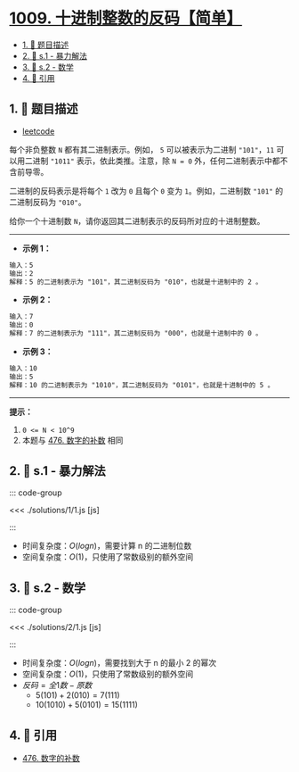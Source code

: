 # [1009. 十进制整数的反码【简单】](https://github.com/tnotesjs/TNotes.leetcode/tree/main/notes/1009.%20%E5%8D%81%E8%BF%9B%E5%88%B6%E6%95%B4%E6%95%B0%E7%9A%84%E5%8F%8D%E7%A0%81%E3%80%90%E7%AE%80%E5%8D%95%E3%80%91)

<!-- region:toc -->

- [1. 📝 题目描述](#1--题目描述)
- [2. 🎯 s.1 - 暴力解法](#2--s1---暴力解法)
- [3. 🎯 s.2 - 数学](#3--s2---数学)
- [4. 🔗 引用](#4--引用)

<!-- endregion:toc -->

## 1. 📝 题目描述

- [leetcode](https://leetcode.cn/problems/complement-of-base-10-integer/)

每个非负整数 `N` 都有其二进制表示。例如， `5` 可以被表示为二进制 `"101"`，`11` 可以用二进制 `"1011"` 表示，依此类推。注意，除 `N = 0` 外，任何二进制表示中都不含前导零。

二进制的反码表示是将每个 `1` 改为 `0` 且每个 `0` 变为 `1`。例如，二进制数 `"101"` 的二进制反码为 `"010"`。

给你一个十进制数 `N`，请你返回其二进制表示的反码所对应的十进制整数。

---

- **示例 1：**

```txt
输入：5
输出：2
解释：5 的二进制表示为 "101"，其二进制反码为 "010"，也就是十进制中的 2 。
```

- **示例 2：**

```txt
输入：7
输出：0
解释：7 的二进制表示为 "111"，其二进制反码为 "000"，也就是十进制中的 0 。
```

- **示例 3：**

```txt
输入：10
输出：5
解释：10 的二进制表示为 "1010"，其二进制反码为 "0101"，也就是十进制中的 5 。
```

---

**提示：**

1. `0 <= N < 10^9`
2. 本题与 [476. 数字的补数][1] 相同

## 2. 🎯 s.1 - 暴力解法

::: code-group

<<< ./solutions/1/1.js [js]

:::

- 时间复杂度：$O(log n)$，需要计算 n 的二进制位数
- 空间复杂度：$O(1)$，只使用了常数级别的额外空间

## 3. 🎯 s.2 - 数学

::: code-group

<<< ./solutions/2/1.js [js]

:::

- 时间复杂度：$O(log n)$，需要找到大于 n 的最小 2 的幂次
- 空间复杂度：$O(1)$，只使用了常数级别的额外空间
- $反码 = 全 1 数 - 原数$
  - $5 (101) + 2 (010) = 7 (111)$
  - $10 (1010) + 5 (0101) = 15 (1111)$

## 4. 🔗 引用

- [476. 数字的补数][1]

[1]: https://leetcode-cn.com/problems/number-complement/
